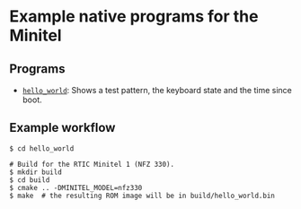 # Example native programs for the Minitel

## Programs

* [`hello_world`](hello_world/):
  Shows a test pattern, the keyboard state and the time since boot.

## Example workflow
```shell
$ cd hello_world

# Build for the RTIC Minitel 1 (NFZ 330).
$ mkdir build
$ cd build
$ cmake .. -DMINITEL_MODEL=nfz330
$ make  # the resulting ROM image will be in build/hello_world.bin
```
